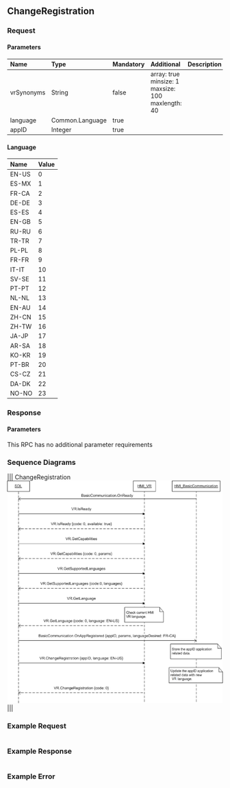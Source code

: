 ## ChangeRegistration


### Request

#### Parameters

|Name|Type|Mandatory|Additional|Description|
|:---|:---|:--------|:---------|:----------|
|vrSynonyms|String|false|array: true<br>minsize: 1<br>maxsize: 100<br>maxlength: 40||
|language|Common.Language|true|||
|appID|Integer|true|||

#### Language

|Name|Value|
|:---|:----|
|EN-US|0|
|ES-MX|1|
|FR-CA|2|
|DE-DE|3|
|ES-ES|4|
|EN-GB|5|
|RU-RU|6|
|TR-TR|7|
|PL-PL|8|
|FR-FR|9|
|IT-IT|10|
|SV-SE|11|
|PT-PT|12|
|NL-NL|13|
|EN-AU|14|
|ZH-CN|15|
|ZH-TW|16|
|JA-JP|17|
|AR-SA|18|
|KO-KR|19|
|PT-BR|20|
|CS-CZ|21|
|DA-DK|22|
|NO-NO|23|

### Response

#### Parameters

This RPC has no additional parameter requirements

### Sequence Diagrams
|||
ChangeRegistration
![ChangeRegistration](./assets/ChangeRegistration.png)
|||

### Example Request

```json

```
### Example Response

```json

```

### Example Error

```json

```
